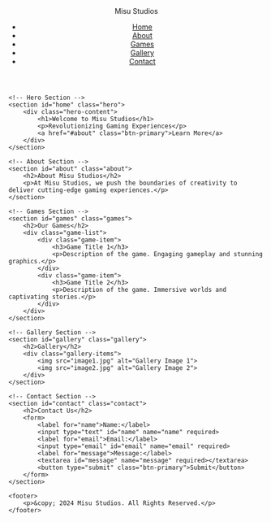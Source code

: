 <!DOCTYPE html>
<html lang="en">
<head>
    <meta charset="UTF-8">
    <meta name="viewport" content="width=device-width, initial-scale=1.0">
    <meta http-equiv="X-UA-Compatible" content="ie=edge">
    <title>Misu Studios</title>
    <link href="https://fonts.googleapis.com/css2?family=Roboto:wght@400;700&display=swap" rel="stylesheet">
    <link rel="stylesheet" href="style.css">
</head>
<body>
    <!-- Navigation Bar -->
    <header>
        <nav>
            <div class="logo">Misu Studios</div>
            <ul>
                <li><a href="#home">Home</a></li>
                <li><a href="#about">About</a></li>
                <li><a href="#games">Games</a></li>
                <li><a href="#gallery">Gallery</a></li>
                <li><a href="#contact">Contact</a></li>
            </ul>
        </nav>
    </header>

    <!-- Hero Section -->
    <section id="home" class="hero">
        <div class="hero-content">
            <h1>Welcome to Misu Studios</h1>
            <p>Revolutionizing Gaming Experiences</p>
            <a href="#about" class="btn-primary">Learn More</a>
        </div>
    </section>

    <!-- About Section -->
    <section id="about" class="about">
        <h2>About Misu Studios</h2>
        <p>At Misu Studios, we push the boundaries of creativity to deliver cutting-edge gaming experiences.</p>
    </section>

    <!-- Games Section -->
    <section id="games" class="games">
        <h2>Our Games</h2>
        <div class="game-list">
            <div class="game-item">
                <h3>Game Title 1</h3>
                <p>Description of the game. Engaging gameplay and stunning graphics.</p>
            </div>
            <div class="game-item">
                <h3>Game Title 2</h3>
                <p>Description of the game. Immersive worlds and captivating stories.</p>
            </div>
        </div>
    </section>

    <!-- Gallery Section -->
    <section id="gallery" class="gallery">
        <h2>Gallery</h2>
        <div class="gallery-items">
            <img src="image1.jpg" alt="Gallery Image 1">
            <img src="image2.jpg" alt="Gallery Image 2">
        </div>
    </section>

    <!-- Contact Section -->
    <section id="contact" class="contact">
        <h2>Contact Us</h2>
        <form>
            <label for="name">Name:</label>
            <input type="text" id="name" name="name" required>
            <label for="email">Email:</label>
            <input type="email" id="email" name="email" required>
            <label for="message">Message:</label>
            <textarea id="message" name="message" required></textarea>
            <button type="submit" class="btn-primary">Submit</button>
        </form>
    </section>

    <footer>
        <p>&copy; 2024 Misu Studios. All Rights Reserved.</p>
    </footer>
</body>
</html>
